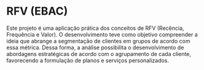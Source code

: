 # RFV (EBAC)

Este projeto é uma aplicação prática dos conceitos de RFV (Recência, Frequência e Valor).
O desenvolvimento teve como objetivo compreender a ideia que abrange a segmentação de clientes em grupos de acordo com essa métrica. Dessa forma, a análise possibilita o desenvolvimento de abordagens estratégicas de acordo com o agrupamento de cada cliente, favorecendo a formulação de planos e serviços personalizados.
